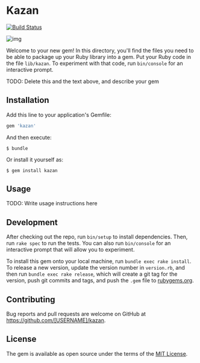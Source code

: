 # Kazan

[![Build Status](https://travis-ci.org/khusnetdinov/kazan.svg?branch=master)](https://travis-ci.org/khusnetdinov/kazan)

![img](http://res.cloudinary.com/dtoqqxqjv/image/upload/c_scale,w_240/v1476011701/147601141068782_rgcl3z.png)

Welcome to your new gem! In this directory, you'll find the files you need to be able to package up your Ruby library into a gem. Put your Ruby code in the file `lib/kazan`. To experiment with that code, run `bin/console` for an interactive prompt.

TODO: Delete this and the text above, and describe your gem

## Installation

Add this line to your application's Gemfile:

```ruby
gem 'kazan'
```

And then execute:

    $ bundle

Or install it yourself as:

    $ gem install kazan

## Usage

TODO: Write usage instructions here

## Development

After checking out the repo, run `bin/setup` to install dependencies. Then, run `rake spec` to run the tests. You can also run `bin/console` for an interactive prompt that will allow you to experiment.

To install this gem onto your local machine, run `bundle exec rake install`. To release a new version, update the version number in `version.rb`, and then run `bundle exec rake release`, which will create a git tag for the version, push git commits and tags, and push the `.gem` file to [rubygems.org](https://rubygems.org).

## Contributing

Bug reports and pull requests are welcome on GitHub at https://github.com/[USERNAME]/kazan.


## License

The gem is available as open source under the terms of the [MIT License](http://opensource.org/licenses/MIT).

